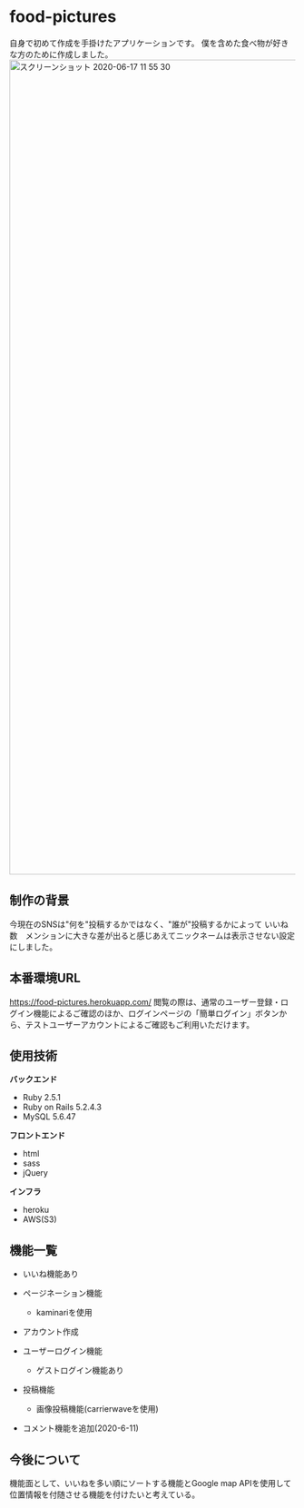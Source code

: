 food-pictures
====
自身で初めて作成を手掛けたアプリケーションです。
僕を含めた食べ物が好きな方のために作成しました。
<img width="1436" alt="スクリーンショット 2020-06-17 11 55 30" src="https://user-images.githubusercontent.com/54876760/84850180-1313cd00-b092-11ea-9f97-8099d2680d9a.png">


## 制作の背景
今現在のSNSは"何を"投稿するかではなく、"誰が"投稿するかによって
いいね数　メンションに大きな差が出ると感じあえてニックネームは表示させない設定にしました。

## 本番環境URL
https://food-pictures.herokuapp.com/
閲覧の際は、通常のユーザー登録・ログイン機能によるご確認のほか、ログインページの「簡単ログイン」ボタンから、テストユーザーアカウントによるご確認もご利用いただけます。

## 使用技術
**バックエンド**
- Ruby 2.5.1
- Ruby on Rails 5.2.4.3
- MySQL 5.6.47

**フロントエンド**
- html
- sass
- jQuery

**インフラ**
- heroku
- AWS(S3)
## 機能一覧
  
 - いいね機能あり
 - ページネーション機能
      - kaminariを使用

- アカウント作成  
- ユーザーログイン機能  
   - ゲストログイン機能あり  
 - 投稿機能  
   - 画像投稿機能(carrierwaveを使用)
 -  コメント機能を追加(2020-6-11)


## 今後について
機能面として、いいねを多い順にソートする機能とGoogle map APIを使用して位置情報を付随させる機能を付けたいと考えている。

